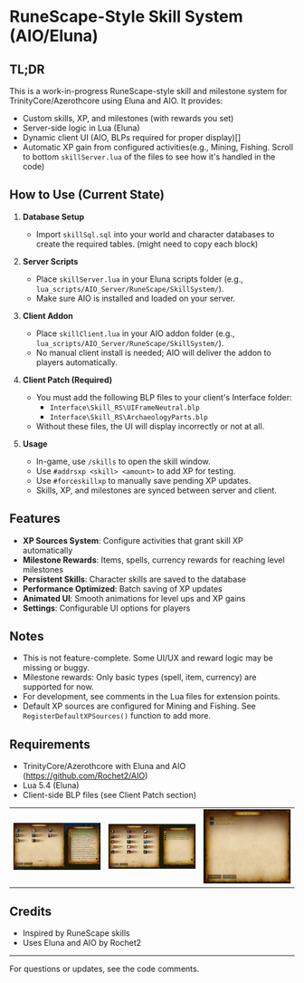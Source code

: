 # RuneScape-Style Skill System (AIO/Eluna)

## TL;DR

This is a work-in-progress RuneScape-style skill and milestone system for TrinityCore/Azerothcore using Eluna and AIO.
It provides:

- Custom skills, XP, and milestones (with rewards you set)
- Server-side logic in Lua (Eluna)
- Dynamic client UI (AIO, BLPs required for proper display)[]
- Automatic XP gain from configured activities(e.g., Mining, Fishing. Scroll to bottom `skillServer.lua` of the files to
  see how it's handled
  in the code)

## How to Use (Current State)

1. **Database Setup**
    - Import `skillSql.sql` into your world and character databases to create the required tables. (might need to copy each block)

2. **Server Scripts**
    - Place `skillServer.lua` in your Eluna scripts folder (e.g., `lua_scripts/AIO_Server/RuneScape/SkillSystem/`).
    - Make sure AIO is installed and loaded on your server.

3. **Client Addon**
    - Place `skillClient.lua` in your AIO addon folder (e.g., `lua_scripts/AIO_Server/RuneScape/SkillSystem/`).
    - No manual client install is needed; AIO will deliver the addon to players automatically.

4. **Client Patch (Required)**
    - You must add the following BLP files to your client's Interface folder:
        - `Interface\Skill_RS\UIFrameNeutral.blp`
        - `Interface\Skill_RS\ArchaeologyParts.blp`
    - Without these files, the UI will display incorrectly or not at all.

5. **Usage**
    - In-game, use `/skills` to open the skill window.
    - Use `#addrsxp <skill> <amount>` to add XP for testing.
    - Use `#forceskillxp` to manually save pending XP updates.
    - Skills, XP, and milestones are synced between server and client.

## Features

- **XP Sources System**: Configure activities that grant skill XP automatically
- **Milestone Rewards**: Items, spells, currency rewards for reaching level milestones
- **Persistent Skills**: Character skills are saved to the database
- **Performance Optimized**: Batch saving of XP updates
- **Animated UI**: Smooth animations for level ups and XP gains
- **Settings**: Configurable UI options for players

## Notes

- This is not feature-complete. Some UI/UX and reward logic may be missing or buggy.
- Milestone rewards: Only basic types (spell, item, currency) are supported for now.
- For development, see comments in the Lua files for extension points.
- Default XP sources are configured for Mining and Fishing. See `RegisterDefaultXPSources()` function to add more.

## Requirements

- TrinityCore/Azerothcore with Eluna and AIO (https://github.com/Rochet2/AIO)
- Lua 5.4 (Eluna)
- Client-side BLP files (see Client Patch section)

<table>
  <tr>
    <td><img src="Screenshot 2025-06-01 214532.png" width="250"/></td>
    <td><img src="Screenshot 2025-06-01 214645.png" width="250"/></td>
    <td><img src="Screenshot 2025-06-01 214717.png" width="250"/></td>
  </tr>
</table>

## Credits

- Inspired by RuneScape skills
- Uses Eluna and AIO by Rochet2

---
For questions or updates, see the code comments.
